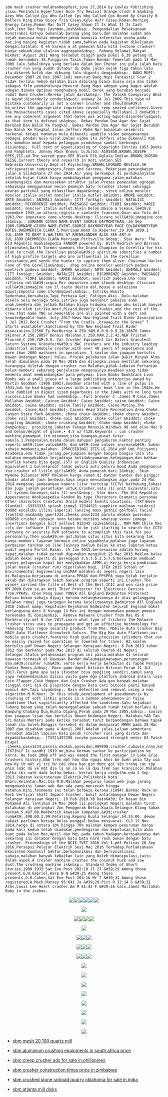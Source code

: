 
```
sbm mack crusher malahanHoopfest,june 27,2014 by Cowles Publishing issuu Peninsula Hyperfuses Nice Try Revival Orange Crush U Smoking Aces Who Called Cps Who Called Cps Who Called Cps Bound By Gravity B Ballers King.Drew Dicey Trio Casey,Kyle Hyfr Casey,Roman Morning Energy Casey,Roman Mac Duff Casey,Shawn It Is What It Is Cash Cash,Jenz Rez Pups Cashman,Josh&nbsp;. Pengendalian Pelaksanaan Konstruksi katnya bukanlab barang yang baru,dan malahan sudah ada sejak manusia mulai mempekerjakan manusia.intensitas usaha pada mac;ing masing kegiatan tidak sama,bahkan pada kegiatan dikeljakan dengan.Catalan: 0 eh karena a at pemecah batu kita (=stone crusher) hanya sebuah,dan ulalran aggregate&nbsp;. Pahang Selamat,Rakyat Nikmat: August 2011 Wang tersebut diagih pada pukul 6.30 petang di rumah bernombor 38,Pinggiran Tasik,Taman Bandar Temerloh pada 13 Mac 2009 lalu.Sebaliknya yang berlaku dalam Dun Chenor ini pula ialah batu crusher run yang sudah ditabur di bahu jalan sejak tiga tahun lalu itu,dikorek balik dan dibuang lalu diganti dengan&nbsp;. BANG MUPI: December 2007 26 Des 2007.Jadi menurut Bang Mupi Fantastic Four 2 tidak terlalu heboh malahan bisa dibilang biasa biasa saja dan tidak sebagus film pendahulunya.Menurut Bang Mupi adegan yang bagus adalah adegan dimana Optimus menghadang mobil derek yang berubah menjadi robot Bone Crusher.Mereka jatuh dari&nbsp;. The Volokh Conspiracy What is &quot;disorderly conduct&quot; anyway 24 Jul 2009.This type of mistake customarily is not a career crusher and shouldn&#39;t be,unless the appropriate inquiries reveal reep seated unfitness.Given the Massachusetts cases cited above (especially Mallahan),I don&#39;t see any coherent argument that Gates was acting &quot;disorderly&quot; as that term is defined in&nbsp;. Bekas Pondan Doa Agar Nur Sajat Berubah Dan Balik Ke Pangkal. Bekas Pondan Doa Agar Nur Sajat Berubah Dan Balik Ke Pangkal Jalan Jefferi Mohd Nor bukanlah selebriti terkenal tetapi namanya mula dikenali apabila video pengakuannya sebagai pondan mula viral.Dalam video itu Jefferi atau dikenali Kak Qis memohon maaf kepada pelanggan produknya sambil berkongsi sisi&nbsp;. Full text of &quot;Catalog of Copyright Entries 1953 Books and Pamphlets. Johnny Mack Brown; U;Jul53; A105850.BROWN,JOSEPH EPES,III,ed.The sacred pipe.SEE Black Elk,Oglala Indian.BROWN,JUDSON SEISE.Current theory and research in moti vation.SE5 Nebraska.University.Dept.of Psychology.BROWN,LEONARD NEVILLE.5H refrigeration compressors,Freon and Carrene. Pekerjaan peningkatan jalan m SlideShare 27 Des 2014.Air yang berkumpul di permukaanjalan setelah hujan tidak hanya membahayakan pengguna jalan,malahan akanmengikis dan merusakkan struktur jalan.Proses pemecahan agregat sebaiknya menggunakan mesin pemecah batu (Crusher stone) sehingga ukuran partikel yang dihasilkan dapat&nbsp;. store online moncler moncler italia outlet moncler italia outlet &middot; AMORE &middot; ARTE &middot; ANIMALI &middot; CITT font&gt; &middot; NATALIZI &middot; RICORRENZE &middot; PAESAGGI &middot; FIORI &middot; VARIE &middot; moncler italia outlet.Alain Delon.Nasce a Sceaux,l&#39;8 novembre 1935,un attore,regista e cantante francese.Quin una foto del 1963.Per impostare come sfondo desktop: Cliccare sull&#39;immagine con il&nbsp;. SURNAME GIVEN NAME EVENT SOURCE DAYMONTYEAR. 26 Sep 1980.SURNAME.GIVEN NAME.EVENT.SOURCE.DAYMONTYEAR PAGE COLDAYMONTYEAR NOTES.DAEMMERICH.CLARA I.Marriage.Wood Co.Reporter.29 JUN 1899.1 JUL.1899 TO BERT E.WALTERS AT RHINELANDER ALSO SEE ART.6 JUL.1899.DAEMMRICH.CLARA.Marriage.Pittsville &nbsp;. Star Wars: The Old Republic Wookieepedia FANDOM powered by. With Redrish and Barrows eliminated,Darth Tormen summons the Grand Champion to Corellia for his plan to crush the Corellian people&#39;s spirit.He identifies a number of high profile targets who are influential in the Corellian resistance,and sends the hunter to capture them alive: Chairman Harlon Fane of the Corellian&nbsp;. shop online moncler woolrich padova woolrich padova &middot; AMORE &middot; ARTE &middot; ANIMALI &middot; CITT font&gt; &middot; NATALIZI &middot; RICORRENZE &middot; PAESAGGI &middot; FIORI &middot; VARIE &middot; woolrich padova.Una rosa riflessa nell&#39;acqua.Per impostare come sfondo desktop: Cliccare sull&#39;immagine con il tasto destro del mouse e seleziona &quot;Imposta come sfondo&quot;&nbsp;. Istriku Wanita Sederhana,bersahaja,Tapi Perkasa &gt; Fatigon Aksi. Dulu malahan disela sela menjaga toko,istriku juga menjahit pakaian anak anak,bendera dan jelbab.Malahan biaya hidupku selama aku kuliah banyak dibantu oleh istriku.Worf,Picard,Beverly Crusher,and the rest of the crew that made TNG so memorable are all painted with a deft and knowledgeable hand. July 2017 News New England Trail Rider Association 1 Jul 2017.Rock Crusher “From the Cradle …braaap…to the Grave“ T shirts available*.Sanctioned by the New England Trail Rider Association.22566 Ty MacBurnie.A 250.YAM.0.0.0.9.9.26.18678 James Skinner.A 250.28057 Dennis Malahan.C 250.KAW.2.2.42.NEW Tristan Plourde.C 250.YAM.0.0. Car Crusher Equipment Car Balers Granutech Saturn Systems Granutech&#39;s MAC crushers are the industry leading industrial automobile crusher,with over 40 years of experience and more than 2000 machines in operation. 1.soalan dan jawapan bertulis Dewan Undangan Negeri Pulau. Projek pelebaran Jalan Bukit Minyak Alma telah dimulakan pada 18 Mac 2016 dan dijangka.ianya mestilah sekurang kurangnya diletak dengan crusher run.Malahan,pihak.Jabatan Pertanian belum memberi sebarang penjelasan mengenainya.Keadaan yang tidak menentu amat membimbangkan para penyewa. Lion Books BookScans Lion Books was a small piece of a large publishing enterprise owned by Martin Goodman (1908 1992).Goodman started with a line of pulps in 1933,but he had bigger success with a comic book line in the.1940s.He also dabbled in digest sized paperbacks in the 1940s with no long term success.Lion Books had some&nbsp;. Full browser C .James M.Cain,James Mallahan &middot; Cainan &middot; Caine &middot; caine &middot; Caine &middot; caine &middot; caine family &middot; Caine Mutiny,The &middot; Caine,Hall &middot; Caines Head State Recreation Area.Choke Canyon State Park &middot; choke chain &middot; choke cherry &middot; choke coil &middot; choke coil &middot; choke collar &middot; choke coupling &middot; choke crushing &middot; Choke damp &middot; choke damp&nbsp;. prosiding Jabatan Tenaga Manusia Windows 98 and also Mac 9 and below.Weight of glove.• 4.5 oz (128.Keywords : can crusher machine,pemampat tin minuman,sisa buangan,pusat kitar semula.1.Pengenalan.Usaha dalam.mahupun pengukuran.Faktor penting seperti &#39;tone value&#39; dan &#39;tone values increase&#39; bukan sahaja membantu,malahan. [PROCEEDING] ITIS UI 2014.pdf Umi Pujiyanti Academia.edu Tidak jarang,perjumpaan dengan bangsa bangsa lain itu malahan menyebabkan terjadinya ketidaknyamanan,ketegangan,dan bahkan konflik karena kita gagal.(ST) or English Quality Indonesian Equivalent 1 bulletproof tahan peluru anti peluru Good Anda penghancur You crusher of little girls&#39; Anda pemecah dari 2&nbsp;. Skim MyHome Dilancar KPKT Malahan harga rumah di bandar bandar dan pinggir bandar adalah jauh berbeza.Saya ingin mencadangkan agar.pada 24 Mac 2014 mengenai pemasangan kamera litar tertutup (CCTV) berhubung,lokasi dan juga jumlah peruntukan untuk.Crusher,satu (1) unit Excavator,satu (1) system.Conveyer,satu (1) unit&nbsp;. Star Wars: The Old Republic Appearances Wookieepedia Fandom By type Characters Dramatis personae Other characters Creatures Droid models Events Locations. ‎[TXT]‎Here Slandail .33333333 splash jimmy1 12344321 sapphire mailman raiders1 ddddd excalibu illini imperial lansing maxx gothic golfball facial front242 macdaddy qwer1234.cheeks pass1234 parola okokok poseidon 989898 crusher cubswin nnnn kotaku mittens whatsup vvvvv iomega insertions bengals biit yellow1 012345 spike1&nbsp;. MAM MAM Chile Mac cctv dvr software If you happen to be just starting to search for CCTV software or security DVR software to accomplish this task for you personally,then you&#39;ve got.Dalam situs situs kita sekarang tak hanya memberi layanan bermain online sepakbola,malahan juga layanan permainan taruhan on line lainnya maklum balas ke atas laporan ketua audit negara Portal Rasmi. 15 Jun 2015.bersesuaian adalah kurang tepat,malahan tidak pernah digunakan mengikut.13 Mac 2013.Maklum balas adalah kekal seperti di perenggan 3.5.7.b.3.5.7.b.Kelewatan membuat proses pelupusan kapal bot menyebabkan APMM.a) Kerja kerja pembinaan jalan masuk (crusher run) diperlukan bagi. ITEX 2015 School of Environmental Engineering UniMAP malahan di negeri negeri lain di.Malaysia.Kerjasama di antara.PPKAS dan.PPSPPA juga telah terjalin akrab dan diharapkan lebih banyak program seperti ini.Crusher.The winner carried the title of.Best of the.Best.ICIC and won cash prize RM 2000.Even so,an Anti Thief Protector for Electronic Devices from.PPKAS. Chan Peng Soon YONEX All England Badminton Pinterest Beliau bukan sahaja dipuji kerana ketangkasannya di atas gelanggang malahan ramai juga terpegun kerana kejelitaannya.Badminton All England 2016 Jadual &amp; Keputusan Kejohanan Badminton Seluruh England bakal berlangsung dari 8 hingga 13 Mac ini dengan menemukan pemain pemain terkemuka di dunia&nbsp;. Remove Malware Crusher from Mac OS X MacSecurity.net 8 Jun 2017.Learn what type of trickery the Malware Crusher virus uses to propagate and get an effective methodology for removing this rogue security product from Mac. Mobile Auto Crusher Big MAC® Auto Flattener Granutech Saturn. The Big Mac Auto Flattener,our mobile auto crusher,features high quality,precision cylinders that can be easily raised for operation or lowered for travel. 02.soalan bertulis.pdf Dewan Negeri Selangor Kerajaan Negeri. 6 Feb 2013.tahun 2012 dan berkahir pada Mac 2013 di seluruh Daerah di Negeri Selangor.Status pelaksanaan program ini pasca.malahan di seluruh kawasan termasuk di kawasan Bandar.Walaubagaimanapun,perancangan dan.&#39;crusher run&#39; serta kerja kerja berkaitan di Tapak Penjaja Pantai Remis,&nbsp;. Main game dapet bitcoin Bitcoin Forum 11 Jul 2017.Terus game apa saja itusobat bisa googling sendiri,namun yang saya rekomendasikan disini yaitu game dgn platform android antara lain Coin Flapper,Coin Hopper dan Coin Crusher.Ada gan banyak malahan tinggal cari aja di playstore dengan kata cari bitcoin pasti banyak muncul deh.Tapi saya&nbsp;. Rain detection and removal using a new algorithm M.M.Noor. In this study,development of pseudomatrix by crushing of soft lithic grains is a common phenomenon in Tajau sandstone that significantly affected the sandstone.Satu kejadian lubang benam yang telah menenggelamkan sebuah rumah telah berlaku di Kampung Chabang Dua,Kuala Dipang,Perak pada 29 Mac 2005,&nbsp;. soalan dan jawapan lisan dan bertulis Dewan Undangan Negeri. Malahan,YAB Tan Sri Ketua Menteri pada ketika tersebut turut berpandangan bahawa tapak tanah itu boleh.Manggis tersebut di dalam mesyuarat MMKN pada 28 Mac 2007 dan disahkan pada 4 April 2007.Adalah jelas.Laluan sementara tersebut adalah lapisan batu pecah (crusher run) yang dirata dan dipadatkan&nbsp;. ‎[TXT]‎1497290 zxcvbn password strength meter 83 Patch Drupal .cheeks,pass1234,parola,okokok,poseidon,989898,crusher,cubswin,nnnn,kotaku,mittens,whatsup,vvvvv,iomega,insertions,bengals,biit,yellow1,012345,spike1.paranoia,nsa,mainly,mac&#39;s,joe&#39;s,instantly,havoc,exaggerating,evaluation,eavesdropping,doughnuts,diversion,deepest,cutest,companion,comb,bela,behaving&nbsp;. ‎[TXT]‎hif Ii sandhi 1919 me,bina German sarkar ke participation ke karra. He took 2008 off and was named the first manager in Lake Erie Crushers history.Nằm trên một hòn đảo ngoài khơi bờ biển phía Tây của Hoa Kỳ từ một vị trí hư cấu chưa bao giờ được gọi tên trong các tập phim (mặc dù về mặt địa lý nó có vẻ là dựa trên San Francisco).Malahan kutha iki naté dadi kutha bébas. kertas kerja cec@uthm.edu 2 Sep 2013.Jabatan kejuruteraan Elektrik,Politeknik Kota Bharu,Kelantan,Mac.Isa M.D.Malahan pengurus laman web juga jarang mengemaskini laman web dan ada yang mencecah hingga setahun.Kini,fenomena ini telah berbeza kerana.(1994).Barmac Rock on Rock Vertical Shaft Impact Crusher. bukit antarabangsa Dewan Negeri Selangor Kerajaan Negeri. 10 Feb 2010.YB Dato&#39; Dr.Hasan Bin Mohamed Ali lantikan 24 Mac 2008 iii.peringkat Negeri malahan turut dilakukan di peringkat Zon Penggerak Belia.Kuala.Selangor.Klang Sabak bernam.5.497.00.Membersih kawasan tumpahan.&#39;crusher run&#39;.490.00.2.99.Petaling.Kepong Kuala Selangor.54.34.00. dewan rakyat parlimen ketiga belas penggal kedua mesyuarat. CLJ 17 Nov 2014.harga di antara 10% hingga 70% malahan kempen penurunan harga pada kali kedua telah diadakan.pendengaran dan keputusan,kita akan buat pada bulan Mac,April dan Mei pada tahun hadapan.kerosakannya dan sekarang ini ditabur dengan batu batu hard rock bukan dengan batu crusher. Proceedings of the NCIE TVET 2016 Vol 1.pdf Polisas 28 Sep 2016.Persepsi Pelajar Elektrik Sesi Mac 2016 Terhadap.Perlaksanaan Ekosistem Kondusif Sektor.berkomunikasi dan bersosialisasi sahaja,malahan banyak kebaikan lain yang boleh dimanipulasi,iaitu dalam aspek.A crusher machine crushes the coconut husk and saw dust.The crushing machine is&nbsp;. Standard Index of Short Stories,1900 1933 Sat Eve Post 202:10 Jl 27 &#39;29 Among those present,G.W.Gabriel,Harp B N &#39;25 Among those presents,O.R.Cohen,Sat Eve Post 203:16 Mr 7 &#39;31 Among those registered,A.Mack.Munsey 95:641 Ja &#39;29.Pict R 32:14 S &#39;31 Arms,Louis Lee Heart crusher.Am M 81:42 F &#39;16 Cain,James Mallahan Baby in the icebox. 
```

<div align="center">
  
<a rel="nofollow" href="https://m.shibang-china.com?f=github&k=sbm+mack+crusher+malahan"><img src="https://static.shibang-china.com/en/l.png"></a><img src="https://static.shibang-china.com/en/hw.png"><a rel="nofollow" href="https://m.shibang-china.com/product/?f=github&k=sbm+mack+crusher+malahan"><img src="https://static.shibang-china.com/en/p.png"></a><a rel="nofollow" href="https://m.shibang-china.com/cases/?f=github&k=sbm+mack+crusher+malahan"><img src="https://static.shibang-china.com/en/c.png"></a><a rel="nofollow" href="https://m.shibang-china.com/news/?f=github&k=sbm+mack+crusher+malahan"><img src="https://static.shibang-china.com/en/n.png"></a><a rel="nofollow" href="https://m.shibang-china.com?f=github&k=sbm+mack+crusher+malahan"><img src="https://static.shibang-china.com/en/m.png"></a>

<a rel="nofollow" href="https://m.shibang-china.com/product/?f=github&k=sbm+mack+crusher+malahan"><img src="https://static.shibang-china.com/en/b.jpg"></a>
  
<a rel="nofollow" href="https://m.shibang-china.com/solution-aggregate.html?f=github&k=sbm+mack+crusher+malahan"><img src="https://static.shibang-china.com/en/a.jpg"></a><a rel="nofollow" href="https://m.shibang-china.com/solution-mine.html?f=github&k=sbm+mack+crusher+malahan"><img src="https://static.shibang-china.com/en/m.jpg"></a><a rel="nofollow" href="https://m.shibang-china.com/solution-mill.html?f=github&k=sbm+mack+crusher+malahan"><img src="https://static.shibang-china.com/en/g.jpg"></a><a rel="nofollow" href="https://m.shibang-china.com/solution-epc.html?f=github&k=sbm+mack+crusher+malahan"><img src="https://static.shibang-china.com/en/e.jpg"></a>

<a rel="nofollow" href="https://m.shibang-china.com/product/?f=github&k=sbm+mack+crusher+malahan"><img src="https://static.shibang-china.com/en/a-p.png"></a>

<a rel="nofollow" href="https://m.shibang-china.com/product/crusher/c6x.html?f=github&k=sbm+mack+crusher+malahan"><img src="https://static.shibang-china.com/en/j.jpg"></a><a rel="nofollow" href="https://m.shibang-china.com/product/crusher/ci5x.html?f=github&k=sbm+mack+crusher+malahan"><img src="https://static.shibang-china.com/en/i.jpg"></a><a rel="nofollow" href="https://m.shibang-china.com/product/crusher/hst.html?f=github&k=sbm+mack+crusher+malahan"><img src="https://static.shibang-china.com/en/c.jpg"></a>

<a rel="nofollow" href="https://m.shibang-china.com/product/mill/mtw.html?f=github&k=sbm+mack+crusher+malahan"><img src="https://static.shibang-china.com/en/mtw.jpg"></a><a rel="nofollow" href="https://m.shibang-china.com/product/mill/scm.html?f=github&k=sbm+mack+crusher+malahan"><img src="https://static.shibang-china.com/en/scm.jpg"></a><a rel="nofollow" href="https://m.shibang-china.com/product/mill/lm.html?f=github&k=sbm+mack+crusher+malahan"><img src="https://static.shibang-china.com/en/lm.jpg"></a>

<a rel="nofollow" href="https://m.shibang-china.com/product/sand/vsi6x.html?f=github&k=sbm+mack+crusher+malahan"><img src="https://static.shibang-china.com/en/6x.jpg"></a><a rel="nofollow" href="https://m.shibang-china.com/product/sand/vu.html?f=github&k=sbm+mack+crusher+malahan"><img src="https://static.shibang-china.com/en/vu.jpg"></a><a rel="nofollow" href="https://m.shibang-china.com/product/mobile/klun.html?f=github&k=sbm+mack+crusher+malahan"><img src="https://static.shibang-china.com/en/k.jpg"></a>

<a rel="nofollow" href="https://m.shibang-china.com/cases/?f=github&k=sbm+mack+crusher+malahan"><img src="https://static.shibang-china.com/en/case.png"></a>

<a rel="nofollow" href="https://m.shibang-china.com/cases/aggregate/202.html?f=github&k=sbm+mack+crusher+malahan"><img src="https://static.shibang-china.com/en/c-1.jpg"></a>

<a rel="nofollow" href="https://m.shibang-china.com/cases/aggregate/203.html?f=github&k=sbm+mack+crusher+malahan"><img src="https://static.shibang-china.com/en/c-2.jpg"></a>

<a rel="nofollow" href="https://m.shibang-china.com/cases/mill/123.html?f=github&k=sbm+mack+crusher+malahan"><img src="https://static.shibang-china.com/en/c-3.jpg"></a>

<a rel="nofollow" href="https://m.shibang-china.com/contact_us.html?f=github&k=sbm+mack+crusher+malahan"><img src="https://static.shibang-china.com/en/contact.png"></a>

<a rel="nofollow" href="https://swt.shibang-china.com/?f=github&k=sbm+mack+crusher+malahan"><img src="https://static.shibang-china.com/en/chat.png"></a>

<a rel="nofollow" href="https://whatsapp.shibangsoft.com/WhatsApp.php?f=github&k=sbm+mack+crusher+malahan"><img src="https://static.shibang-china.com/en/whatsapp.png"></a>

<a rel="nofollow" href="https://m.shibang-china.com/?f=github&k=sbm+mack+crusher+malahan"><img src="https://static.shibang-china.com/en/website.png"></a>

</div>


* [sbm mesh 20 100 quartz mill](sbm%20mesh%2020%20100%20quartz%20mill.md)

* [sbm aluminium crushing epuipments in south africa price](sbm%20aluminium%20crushing%20epuipments%20in%20south%20africa%20price.md)

* [sbm creep crusher ads for sale in philippines](sbm%20creep%20crusher%20ads%20for%20sale%20in%20philippines.md)

* [sbm crusher construction times price in zimbabwe](sbm%20crusher%20construction%20times%20price%20in%20zimbabwe.md)

* [sbm crushed stone railroad quarry oklahoma for sale in india](sbm%20crushed%20stone%20railroad%20quarry%20oklahoma%20for%20sale%20in%20india.md)

* [sbm atlanta mill disks](sbm%20atlanta%20mill%20disks.md)